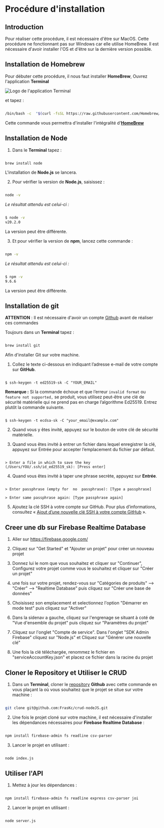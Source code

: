 # Procédure d'installation

## Introduction
Pour réaliser cette procédure, il est nécessaire d'être sur MacOS. Cette procédure ne fonctionnant pas sur Windows car elle utilise HomeBrew. Il est nécessaire d'avoir installer l'OS et d'être sur la dernière version possible.

## Installation de Homebrew
Pour débuter cette procédure, il nous faut installer **HomeBrew**, Ouvrez l'application **Terminal** 

![Logo de l'application Terminal](https://help.apple.com/assets/63D8162D4F5E9E311D0CFA28/63D816334F5E9E311D0CFA30/fr_FR/d94aa1c4979b25e9ffbda97fcbae219a.png)
  
et tapez : 

```bash

/bin/bash -c  "$(curl -fsSL https://raw.githubusercontent.com/Homebrew/install/master/install.sh)"

```
Cette commande vous permettra d'installer l'intégralité d'**[HomeBrew](https://brew.sh/index_fr)**

  

## Installation de Node

  

1. Dans le **Terminal** tapez :

```bash

brew install node

```
L'installation de **Node.js** se lancera.

2. Pour vérifier la version de **Node.js**, saisissez :

```bash

node -v

```

*Le résultat attendu est celui-ci :*
```bash

$ node -v
v20.2.0

```
La version peut être différente.

  

3. Et pour vérifier la version de **npm**, lancez cette commande :

```bash

npm -v

```
*Le résultat attendu est celui-ci :*
```bash

$ npm -v
9.6.6

```
La version peut être différente.

  

## Installation de git

 **ATTENTION** : Il est nécessaire d'avoir un compte [Github](https://github.com/) avant de réaliser ces commandes

Toujours dans un **Terminal** tapez :

```bash

brew install git

```
Afin d'installer Git sur votre machine.

1. Collez le texte ci-dessous en indiquant l’adresse e-mail de votre compte sur **GitHub**.

```shell

$ ssh-keygen -t ed25519-sk -C "YOUR_EMAIL"

```

**Remarque :** Si la commande échoue et que l’erreur `invalid format` ou `feature not supported,` se produit, vous utilisez peut-être une clé de sécurité matérielle qui ne prend pas en charge l’algorithme Ed25519. Entrez plutôt la commande suivante.

```shell

$ ssh-keygen -t ecdsa-sk -C "your_email@example.com"

```

2. Quand vous y êtes invité, appuyez sur le bouton de votre clé de sécurité matérielle.

3. Quand vous êtes invité à entrer un fichier dans lequel enregistrer la clé, appuyez sur Entrée pour accepter l’emplacement du fichier par défaut.

```shell

> Enter a file in which to save the key (/Users/YOU/.ssh/id_ed25519_sk): [Press enter]

```

4. Quand vous êtes invité à taper une phrase secrète, appuyez sur **Entrée**.

```shell

> Enter passphrase (empty for  no  passphrase): [Type a passphrase]

> Enter same passphrase again: [Type passphrase again]

```

5. Ajoutez la clé SSH à votre compte sur GitHub. Pour plus d’informations, consultez « [Ajout d’une nouvelle clé SSH à votre compte GitHub](https://docs.github.com/fr/authentication/connecting-to-github-with-ssh/adding-a-new-ssh-key-to-your-github-account) ».

  
## Creer une db sur Firebase Realtime Database

1. Aller sur https://firebase.google.com/

2. Cliquez sur "Get Started" et "Ajouter un projet" pour créer un nouveau projet

3. Donnez lui le nom que vous souhaitez et cliquer sur "Continuer", Configurez votre projet comme vous le souhaitez et cliquer sur "Créer un projet"

4. une fois sur votre projet, rendez-vous sur "Catégories de produits" --> "Créer" --> "Realtime Database" puis cliquez sur "Créer une base de données"

5. Choisissez son emplacement et selectionnez l'option "Démarrer en mode test" puis cliquez sur "Activer"

6. Dans la sidenav a gauche, cliquez sur l'engrenage se situant à coté de "Vue d'ensemble du projet" puis cliquez sur "Paramètres du projet"

7. Cliquez sur l'onglet "Compte de service". Dans l'onglet "SDK Admin Firebase" cliquez sur "Node.js" et Cliquez sur "Générer une nouvelle clé"

8. Une fois la clé téléchargée, renommez le fichier en "serviceAccountKey.json" et placez ce fichier dans la racine du projet

  

## Cloner le Repository et Utiliser le CRUD

  

1. Dans un **Terminal**, cloner le [repository](https://github.com/FrasKc/crud-nodeJS) **Github** avec cette commande en vous plaçant la où vous souhaitez que le projet se situe sur votre machine :

```bash

git clone git@github.com:FrasKc/crud-nodeJS.git

```

2. Une fois le projet cloné sur votre machine, il est nécessaire d'installer les dépendances nécessaires pour **Firebase Realtime Database** :

```bash

npm install firebase-admin fs readline csv-parser

```

3. Lancer le projet en utilisant :

```bash

node index.js

```

## Utiliser l'API

1. Mettez à jour les dépendances :

```bash

npm install firebase-admin fs readline express csv-parser joi

```

2. Lancer le projet en utilisant :

```bash

node server.js

```
